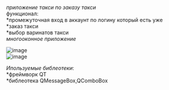 *приложение такси по заказу такси*    
функционал:  
*промежуточная вход в аккаунт по логину который есть уже  
*заказ такси  
*выбор варинатов такси  
*многооконное приложение*  

![image](https://github.com/SviridovSergey/taksiAplication/assets/137297748/7466402b-c9b4-47a1-82bd-6212d80f809a)  
![image](https://github.com/SviridovSergey/taksiAplication/assets/137297748/bc13cc9f-43d8-417e-8bc0-a6e0c533556e)  

*Ипользуемые библеотеки*:  
*фреймворк QT  
*библеотека QMessageBox,QComboBox  
